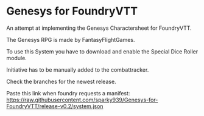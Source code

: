 # Genesys for FoundryVTT

An attempt at implementing the Genesys Charactersheet for FoundryVTT.

The Genesys RPG is made by FantasyFlightGames.

To use this System you have to download and enable the Special Dice Roller module.

Initiative has to be manually added to the combattracker.

Check  the branches for the newest release.

Paste this link when foundry requests a manifest:
https://raw.githubusercontent.com/sparky939/Genesys-for-FoundryVTT/release-v0.2/system.json
